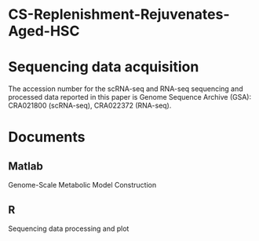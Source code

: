# CS-Replenishment-Rejuvenates-Aged-HSC

# Sequencing data acquisition
The accession number for the scRNA-seq and RNA-seq sequencing and processed data reported in this paper is Genome Sequence Archive (GSA): CRA021800 (scRNA-seq), CRA022372 (RNA-seq).

# Documents
## Matlab
Genome-Scale Metabolic Model Construction
## R
Sequencing data processing and plot
